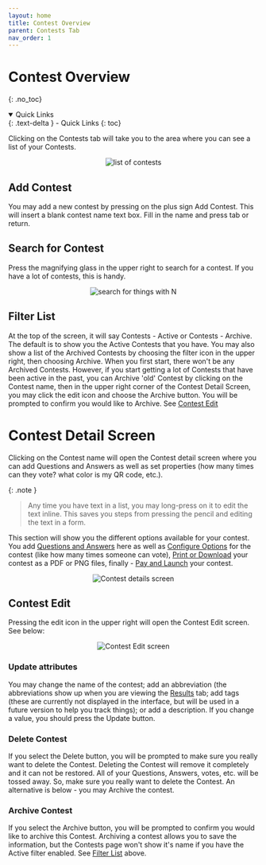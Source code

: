 ```yaml
---
layout: home
title: Contest Overview
parent: Contests Tab
nav_order: 1
---
```


# Contest Overview
{: .no_toc}

<div class="sticky-right">
<details open markdown="block">
  <summary>
    Quick Links
  </summary>
  {: .text-delta }
- Quick Links
{: toc}
</details>
</div>



Clicking on the Contests tab will take you to the area where you can see a list of your Contests.

   <p align="center" class="screen-shot">
   <img class="image-border" alt="list of contests" src="../../../assets/images/contests_list.png">
   </p>

## Add Contest
You may add a new contest by pressing on the plus sign <span class="inline-icon"><i class="fa-solid fa-square-plus"></i></span>  Add Contest.  This will insert a blank contest name text box.  Fill in the name and press tab or return.

## Search for Contest
Press the magnifying glass <span class="inline-icon-white"><i class="fa-solid fa-magnifying-glass"></i></span> in the upper right to search for a contest.  If you have a lot of contests, this is handy.

   <p align="center" class="screen-shot">
   <img class="image-border" alt="search for things with N" src="../../../assets/images/search_n.png">
   </p>

## Filter List
At the top of the screen, it will say <span class="inline-header">Contests - Active</span> or <span class="inline-header">Contests - Archive</span>.  The default is to show you the Active Contests that you have.  You may also show a list of the Archived Contests by choosing the filter icon <span class="inline-icon"><i class="fa-solid fa-filter"></i></span> in the upper right, then choosing Archive.  When you first start, there won't be any Archived Contests.  However, if you start getting a lot of Contests that have been active in the past, you can Archive 'old' Contest by clicking on the Contest name, then in the upper right corner of the Contest Detail Screen, you may click the edit icon <span class="inline-icon"><i class="fa-solid fa-pen-to-square"></i></span> and choose the <span class="inline-button">Archive</span> button.  You will be prompted to confirm you would like to Archive.  See [Contest Edit](#contest-edit)


# Contest Detail Screen
Clicking on the Contest name will open the Contest detail screen where you can add Questions and Answers as well as set properties (how many times can they vote? what color is my QR code, etc.).

{: .note }
> Any time you have text in a list, you may long-press on it to edit the text inline.  This saves you steps from pressing the pencil and editing the text in a form.


This section will show you the different options available for your contest.  You add [Questions and Answers](qa_accordion) here as well as [Configure Options](config_opts) for the contest (like how many times someone can vote), [Print or Download](print_download) your contest as a PDF or PNG files, finally - [Pay and Launch](pay_launch) your contest.

   <p align="center" class="screen-shot">
   <img class="image-border" alt="Contest details screen" src="../../../assets/images/contest_screen.png">
   </p>

## Contest Edit
Pressing the edit icon <span class="inline-icon"><i class="fa-solid fa-pen-to-square"></i></span> in the upper right will open the Contest Edit screen.  See below:

   <p align="center" class="screen-shot">
   <img class="image-border" alt="Contest Edit screen" src="../../../assets/images/contest_edit.png">
   </p>

### Update attributes
You may change the name of the contest; add an abbreviation (the abbreviations show up when you are viewing the [Results](../results) tab; add tags (these are currently not displayed in the interface, but will be used in a future version to help you track things); or add a description.  If you change a value, you should press the <span class="inline-button">Update</span> button.

### Delete Contest
If you select the <span class="inline-button">Delete</span> button, you will be prompted to make sure you really want to delete the Contest.  Deleting the Contest will remove it completely and it can not be restored.  All of your Questions, Answers, votes, etc. will be tossed away.  So, make sure you really want to delete the Contest.   An alternative is below - you may Archive the contest.

### Archive Contest
If you select the <span class="inline-button">Archive</span> button, you will be prompted to confirm you would like to archive this Contest.  Archiving a contest allows you to save the information, but the Contests page won't show it's name if you have the Active filter enabled.  See [Filter List](#filter-list) above.
